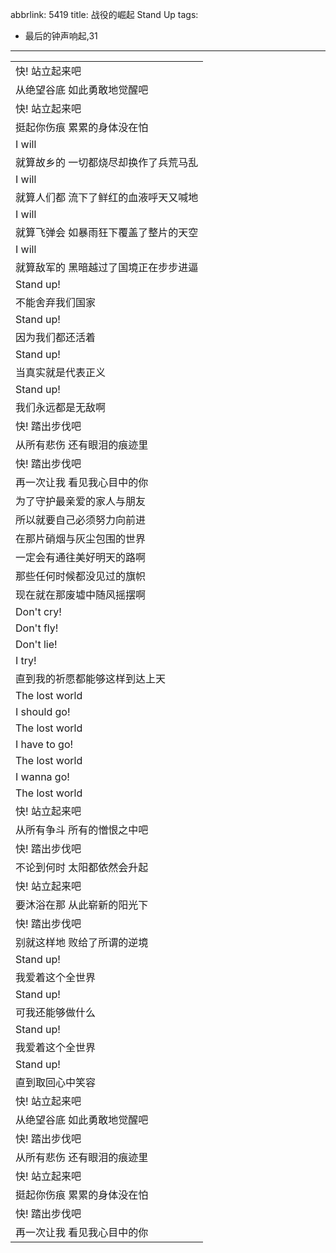 abbrlink: 5419
title: 战役的崛起 Stand Up
tags:
  - 最后的钟声响起,31
---
|      |
|--|
|快! 站立起来吧|
|从绝望谷底 如此勇敢地觉醒吧|
|快! 站立起来吧|
|挺起你伤痕 累累的身体没在怕|
|I will|
|就算故乡的 一切都烧尽却换作了兵荒马乱|
|I will|
|就算人们都 流下了鲜红的血液呼天又喊地|
|I will|
|就算飞弹会 如暴雨狂下覆盖了整片的天空|
|I will|
|就算敌军的 黑暗越过了国境正在步步进逼|
|Stand up!|
|不能舍弃我们国家|
|Stand up!|
|因为我们都还活着|
|Stand up!|
|当真实就是代表正义|
|Stand up!|
|我们永远都是无敌啊|
|快! 踏出步伐吧|
|从所有悲伤 还有眼泪的痕迹里|
|快! 踏出步伐吧|
|再一次让我 看见我心目中的你|
|为了守护最亲爱的家人与朋友|
|所以就要自己必须努力向前进|
|在那片硝烟与灰尘包围的世界|
|一定会有通往美好明天的路啊|
|那些任何时候都没见过的旗帜|
|现在就在那废墟中随风摇摆啊|
|Don't cry!|
|Don't fly!|
|Don't lie!|
|I try!|
|直到我的祈愿都能够这样到达上天|
|The lost world|
|I should go!|
|The lost world|
|I have to go!|
|The lost world|
|I wanna go!|
|The lost world|
|快! 站立起来吧|
|从所有争斗 所有的憎恨之中吧|
|快! 踏出步伐吧|
|不论到何时 太阳都依然会升起|
|快! 站立起来吧|
|要沐浴在那 从此崭新的阳光下|
|快! 踏出步伐吧|
|别就这样地 败给了所谓的逆境|
|Stand up!|
|我爱着这个全世界|
|Stand up!|
|可我还能够做什么|
|Stand up!|
|我爱着这个全世界|
|Stand up!|
|直到取回心中笑容|
|快! 站立起来吧|
|从绝望谷底 如此勇敢地觉醒吧|
|快! 踏出步伐吧|
|从所有悲伤 还有眼泪的痕迹里|
|快! 站立起来吧|
|挺起你伤痕 累累的身体没在怕|
|快! 踏出步伐吧|
|再一次让我 看见我心目中的你|